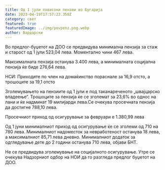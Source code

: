 ```yaml
---
title: Од 1 јули повисоки пензии во Бугарија
date: 2023-04-19T17:57:23.358Z
category: свет
featured: true
featuredImage: ../img/povpenz.png.webp
author: Вардарски
---
```


Во предлог-буџетот на ДОО се предвидува минимална пензија за стаж и старост од 1 јули 523,04 лева. Моментално чини 467 лева.

Максималната пензија останува 3.400 лева, а минималната социјална пензија ќе биде 276,64 лева.

НСИ: Приходите по член на домаќинство пораснале за 16,9 отсто, а трошоците за 19,1 отсто

Зголемувањето на пензиите од 1 јули е под таканареченото „швајцарско владеење“. Трошоците за пензија ќе се зголемат за 23,6% во однос на лани и ќе надминат 19 милијарди лева.Се очекува просечната пензија да достигне 788,10 лева.

Просечниот приход од осигурување за февруари е 1.380,99 лева

Од 1 јуни минималниот приход од осигурување ќе се зголеми од 710 на 780 лева. Минималниот надоместок за невработеност останува 18 лева, а максималниот 85,71 лева дневно. Минималниот додаток за одгледување дете до 2 години останува 710 лева, објави БНТ.

Не се предвидува зголемување на социјалното осигурување. Утре се очекува Надзорниот одбор на НОИ да го разгледа предлог буџетот на ДОО.
